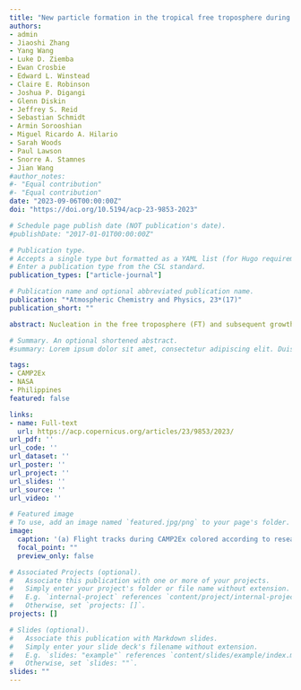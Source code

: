 ```yaml
---
title: "New particle formation in the tropical free troposphere during CAMP2Ex: statistics and impact of emission sources, convective activity, and synoptic conditions"
authors:
- admin
- Jiaoshi Zhang
- Yang Wang
- Luke D. Ziemba
- Ewan Crosbie
- Edward L. Winstead
- Claire E. Robinson
- Joshua P. Digangi
- Glenn Diskin
- Jeffrey S. Reid
- Sebastian Schmidt
- Armin Sorooshian
- Miguel Ricardo A. Hilario
- Sarah Woods
- Paul Lawson
- Snorre A. Stamnes
- Jian Wang
#author_notes:
#- "Equal contribution"
#- "Equal contribution"
date: "2023-09-06T00:00:00Z"
doi: "https://doi.org/10.5194/acp-23-9853-2023"

# Schedule page publish date (NOT publication's date).
#publishDate: "2017-01-01T00:00:00Z"

# Publication type.
# Accepts a single type but formatted as a YAML list (for Hugo requirements).
# Enter a publication type from the CSL standard.
publication_types: ["article-journal"]

# Publication name and optional abbreviated publication name.
publication: "*Atmospheric Chemistry and Physics, 23*(17)"
publication_short: ""

abstract: Nucleation in the free troposphere (FT) and subsequent growth of new particles represent a globally important source of cloud condensation nuclei (CCN). Whereas new particle formation (NPF) has been shown to occur frequently in the upper troposphere over tropical oceans, there have been few studies of NPF at lower altitudes. In addition, the impact of urban emissions and biomass burning on the NPF in tropical marine FT remains poorly understood. In this study, we examine NPF in the lower and mid-troposphere (3–8.5 km) over the tropical ocean and coastal region using airborne measurements during the recent Cloud, Aerosol and Monsoon Processes Philippines Experiment (CAMP2Ex). NPF was mostly observed above 5.5 km and coincided with elevated relative humidity (RH) and reduced condensation sink (CS), suggesting that NPF occurs in convective cloud outflow. The frequency of NPF increases with altitude, reaching ∼ 50 % above 8 km. An abrupt decrease in NPF frequency coincides with early monsoon transition and is attributed to increased CS resulting from reduced convective activity and more frequent transport of aged urban plumes. Surprisingly, a large fraction of NPF events in background air were observed in the early morning, and the NPF is likely made possible by very low CS despite low actinic flux. Convectively detrained biomass-burning plumes and fresh urban emissions enhance NPF as a result of elevated precursor concentrations and scavenging of pre-existing particles. In contrast, NPF is suppressed in aged urban plumes where the reactive precursors are mostly consumed, while CS remains relatively high. This study shows a strong impact of urban and biomass-burning emissions on the NPF in tropical marine FT. The results also illustrate the competing influences of different variables and interactions among anthropogenic emissions, convective clouds, and meteorology, which lead to NPF under a variety of conditions in tropical marine environments.

# Summary. An optional shortened abstract.
#summary: Lorem ipsum dolor sit amet, consectetur adipiscing elit. Duis posuere tellus ac convallis placerat. Proin tincidunt magna sed ex sollicitudin condimentum.

tags:
- CAMP2Ex
- NASA
- Philippines
featured: false

links:
- name: Full-text
  url: https://acp.copernicus.org/articles/23/9853/2023/
url_pdf: ''
url_code: ''
url_dataset: ''
url_poster: ''
url_project: ''
url_slides: ''
url_source: ''
url_video: ''

# Featured image
# To use, add an image named `featured.jpg/png` to your page's folder. 
image:
  caption: '(a) Flight tracks during CAMP2Ex colored according to research flight number. (b) Locations of NPF events observed in background, biomass-burning-influenced, and urban-influenced air masses colored by the air mass type.'
  focal_point: ""
  preview_only: false

# Associated Projects (optional).
#   Associate this publication with one or more of your projects.
#   Simply enter your project's folder or file name without extension.
#   E.g. `internal-project` references `content/project/internal-project/index.md`.
#   Otherwise, set `projects: []`.
projects: []

# Slides (optional).
#   Associate this publication with Markdown slides.
#   Simply enter your slide deck's filename without extension.
#   E.g. `slides: "example"` references `content/slides/example/index.md`.
#   Otherwise, set `slides: ""`.
slides: ""
---
```


